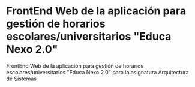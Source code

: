# FrontEnd Web de la aplicación para gestión de horarios escolares/universitarios "Educa Nexo 2.0"
FrontEnd Web de la aplicación para gestión de horarios escolares/universitarios "Educa Nexo 2.0" para la asignatura Arquitectura de Sistemas
